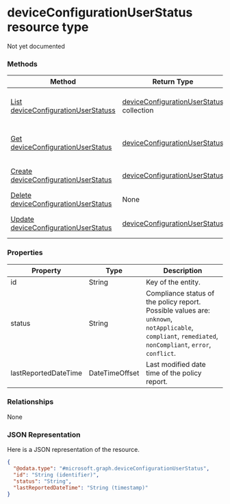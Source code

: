 ﻿# deviceConfigurationUserStatus resource type

Not yet documented
### Methods
|Method|Return Type|Description|
|---|---|---|
|[List deviceConfigurationUserStatuss](../api/intune_deviceconfig_deviceconfigurationuserstatus_list.md)|[deviceConfigurationUserStatus](../resources/intune_deviceconfig_deviceconfigurationuserstatus.md) collection|List properties and relationships of the [deviceConfigurationUserStatus](../resources/intune_deviceconfig_deviceconfigurationuserstatus.md) objects.|
|[Get deviceConfigurationUserStatus](../api/intune_deviceconfig_deviceconfigurationuserstatus_get.md)|[deviceConfigurationUserStatus](../resources/intune_deviceconfig_deviceconfigurationuserstatus.md)|Read properties and relationships of the [deviceConfigurationUserStatus](../resources/intune_deviceconfig_deviceconfigurationuserstatus.md) object.|
|[Create deviceConfigurationUserStatus](../api/intune_deviceconfig_deviceconfigurationuserstatus_create.md)|[deviceConfigurationUserStatus](../resources/intune_deviceconfig_deviceconfigurationuserstatus.md)|Create a new [deviceConfigurationUserStatus](../resources/intune_deviceconfig_deviceconfigurationuserstatus.md) object.|
|[Delete deviceConfigurationUserStatus](../api/intune_deviceconfig_deviceconfigurationuserstatus_delete.md)|None|Deletes a [deviceConfigurationUserStatus](../resources/intune_deviceconfig_deviceconfigurationuserstatus.md).|
|[Update deviceConfigurationUserStatus](../api/intune_deviceconfig_deviceconfigurationuserstatus_update.md)|[deviceConfigurationUserStatus](../resources/intune_deviceconfig_deviceconfigurationuserstatus.md)|Update the properties of a [deviceConfigurationUserStatus](../resources/intune_deviceconfig_deviceconfigurationuserstatus.md) object.|

### Properties
|Property|Type|Description|
|---|---|---|
|id|String|Key of the entity.|
|status|String|Compliance status of the policy report. Possible values are: `unknown`, `notApplicable`, `compliant`, `remediated`, `nonCompliant`, `error`, `conflict`.|
|lastReportedDateTime|DateTimeOffset|Last modified date time of the policy report.|

### Relationships
None
### JSON Representation
Here is a JSON representation of the resource.
<!-- {
  "blockType": "resource",
  "keyProperty": "id",
  "@odata.type": "microsoft.graph.deviceConfigurationUserStatus"
}
-->
```json
{
  "@odata.type": "#microsoft.graph.deviceConfigurationUserStatus",
  "id": "String (identifier)",
  "status": "String",
  "lastReportedDateTime": "String (timestamp)"
}
```



